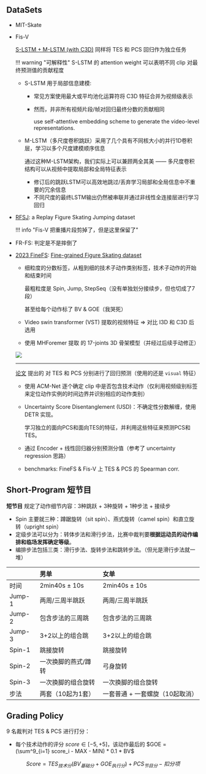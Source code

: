 ## DataSets

- MIT-Skate

- Fis-V

    [S-LSTM + M-LSTM (with C3D)](https://arxiv.org/pdf/1802.02774.pdf) 同样将 TES 和 PCS 回归作为独立任务

    !!! warning "可解释性"
        S-LSTM 的 attention weight 可以表明不同 clip 对最终预测值的贡献程度

    - S-LSTM 用于局部信息建模:

        - 常见方案使用最大或平均池化运算符将 C3D 特征合并为视频级表示
        - 然而，并非所有视频片段/帧对回归最终分数的贡献相同
            
            use self-attentive embedding scheme to generate the video-level representations.

    - M-LSTM（多尺度卷积跳跃）采用了几个具有不同核大小的并行1D卷积层，学习以多个尺度建模顺序信息

        通过这种M-LSTM架构，我们实际上可以兼顾两全其美 —— 多尺度卷积结构可以从视频中提取局部和全局特征表示
        
        - 修订后的跳跃LSTM可以高效地跳过/丢弃学习局部和全局信息中不重要的冗余信息
        - 不同尺度的最终LSTM输出仍然被串联并通过非线性全连接层进行学习回归
        

- [RFSJ](https://dl.acm.org/doi/pdf/10.1145/3581783.3613774): a Replay Figure Skating Jumping dataset

    !!! info "Fis-V 把重播片段剪掉了，但是这里保留了"

- FR-FS: 判定是不是摔倒了

- [2023 FineFS](https://dl.acm.org/doi/pdf/10.1145/3581783.3613795): [Fine-grained Figure Skating dataset](https://github.com/yanliji/FineFS-dataset)

    - 细粒度的分数标签，从粗到细的技术子动作类别标签，技术子动作的开始和结束时间

        最粗粒度是 Spin, Jump, StepSeq（没有单独划分接续步，但也切成了7段）

        甚至给每个动作标了 BV & GOE（我哭死）

    -  Video swin transformer (VST) 提取的视频特征 => 对比 I3D 和 C3D 后选用

    - 使用 MHForemer 提取 的 17-joints 3D 骨架模型（并经过后续手动修正）

    ![](https://githubraw.com/yanliji/FineFS-dataset/main/imgs/DatasetFigureNew.png)

    ---

    [论文](LUSD-NET) 提出的 对 TES 和 PCS 分别进行了回归预测（使用的还是 `visual` 特征）

    - 使用 ACM-Net 逐个确定 clip 中是否包含技术动作（仅利用视频级别标签来定位动作实例的时间边界并识别相应的动作类别）

    - Uncertainty Score Disentanglement (USD)：不确定性分数解缠，使用 DETR 实现。

        学习独立的面向PCS和面向TES的特征，并利用这些特征来预测PCS和TES。

    - 通过 Encoder + 线性回归器分别预测分值（参考了 uncertainty regression 思路）

    - benchmarks: FineFS & Fis-V 上 TES & PCS 的 Spearman corr.

## Short-Program 短节目

**短节目** 规定了动作细节内容：3种跳跃 + 3种旋转 + 1种步法 + 接续步

- Spin 主要就三种：蹲踞旋转（sit spin）、燕式旋转（camel spin）和直立旋转（upright spin）
- 定级步法可以分为：转体步法和滑行步法，比赛中裁判要**根据运动员的动作编排和临场发挥确定等级**。
- 编排步法包括三类：滑行步法、旋转步法和跳转步法。（但光是滑行步法就一堆）

| |男单 | 女单 |
|:--|:--|:--|
|时间 | 2min40s $\pm$ 10s| 2min40s $\pm$  10s|
|   Jump-1  |两周/三周半跳跃 |两周/三周半跳跃  |
|   Jump-2  | 包含步法的三周跳| 包含步法的三周跳|
|   Jump-3  | 3+2以上的组合跳 | 3+2以上的组合跳|
|Spin-1|跳接旋转|跳接旋转|
|Spin-2|一次换脚的燕式/蹲转|弓身旋转|
|Spin-3|一次换脚的组合旋转|一次换脚的组合旋转|
|步法|两套（10起为1套）|一套普通 + 一套螺旋（10起取消）|

## Grading Policy

9 名裁判对 TES & PCS 进行打分：

- 每个技术动作的评分 $score \in [-5, +5]$，该动作最后的 $GOE = (\sum^9_{i=1} score_i - MAX - MIN) * 0.1 * BV$

$$
Score = TES_{技术分}( BV_{基础分} + GOE_{执行分} ) + PCS_{节目分} - 扣分项
$$